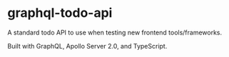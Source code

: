 # graphql-todo-api

A standard todo API to use when testing new frontend tools/frameworks.

Built with GraphQL, Apollo Server 2.0, and TypeScript.
